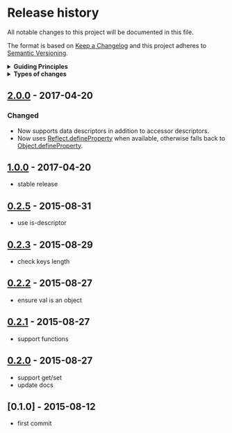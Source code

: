 <h1 id="release-history">Release history</h1>

<p>All notable changes to this project will be documented in this file.</p>

<p>The format is based on <a href="http://keepachangelog.com/en/1.0.0/">Keep a Changelog</a>
and this project adheres to <a href="http://semver.org/spec/v2.0.0.html">Semantic Versioning</a>.</p>

<details>
  <summary><strong>Guiding Principles</strong></summary>

- Changelogs are for humans, not machines.
- There should be an entry for every single version.
- The same types of changes should be grouped.
- Versions and sections should be linkable.
- The latest version comes first.
- The release date of each versions is displayed.
- Mention whether you follow Semantic Versioning.

</details>

<details>
  <summary><strong>Types of changes</strong></summary>

Changelog entries are classified using the following labels _(from [keep-a-changelog](http://keepachangelog.com/)_):

- `Added` for new features.
- `Changed` for changes in existing functionality.
- `Deprecated` for soon-to-be removed features.
- `Removed` for now removed features.
- `Fixed` for any bug fixes.
- `Security` in case of vulnerabilities.

</details>

<h2 id="2.0.0---2017-04-20"><a href="https://github.com/jonschlinkert/define-property/compare/1.0.0...2.0.0">2.0.0</a> - 2017-04-20</h2>

<h3 id="changed">Changed</h3>

<ul>
<li>Now supports data descriptors in addition to accessor descriptors.</li>
<li>Now uses <a href="https://developer.mozilla.org/en-US/docs/Web/JavaScript/Reference/Global_Objects/Reflect/defineProperty">Reflect.defineProperty</a> when available, otherwise falls back to <a href="https://developer.mozilla.org/en-US/docs/Web/JavaScript/Reference/Global_Objects/Object/defineProperty">Object.defineProperty</a>.</li>
</ul>

<h2 id="1.0.0---2017-04-20"><a href="https://github.com/jonschlinkert/define-property/compare/0.2.5...1.0.0">1.0.0</a> - 2017-04-20</h2>

<ul>
<li>stable release</li>
</ul>

<h2 id="0.2.5---2015-08-31"><a href="https://github.com/jonschlinkert/define-property/compare/0.2.3...0.2.5">0.2.5</a> - 2015-08-31</h2>

<ul>
<li>use is-descriptor</li>
</ul>

<h2 id="0.2.3---2015-08-29"><a href="https://github.com/jonschlinkert/define-property/compare/0.2.2...0.2.3">0.2.3</a> - 2015-08-29</h2>

<ul>
<li>check keys length</li>
</ul>

<h2 id="0.2.2---2015-08-27"><a href="https://github.com/jonschlinkert/define-property/compare/0.2.1...0.2.2">0.2.2</a> - 2015-08-27</h2>

<ul>
<li>ensure val is an object</li>
</ul>

<h2 id="0.2.1---2015-08-27"><a href="https://github.com/jonschlinkert/define-property/compare/0.2.0...0.2.1">0.2.1</a> - 2015-08-27</h2>

<ul>
<li>support functions</li>
</ul>

<h2 id="0.2.0---2015-08-27"><a href="https://github.com/jonschlinkert/define-property/compare/0.1.3...0.2.0">0.2.0</a> - 2015-08-27</h2>

<ul>
<li>support get/set</li>
<li>update docs</li>
</ul>

<h2 id="0.1.0---2015-08-12">[0.1.0] - 2015-08-12</h2>

<ul>
<li>first commit</li>
</ul>
